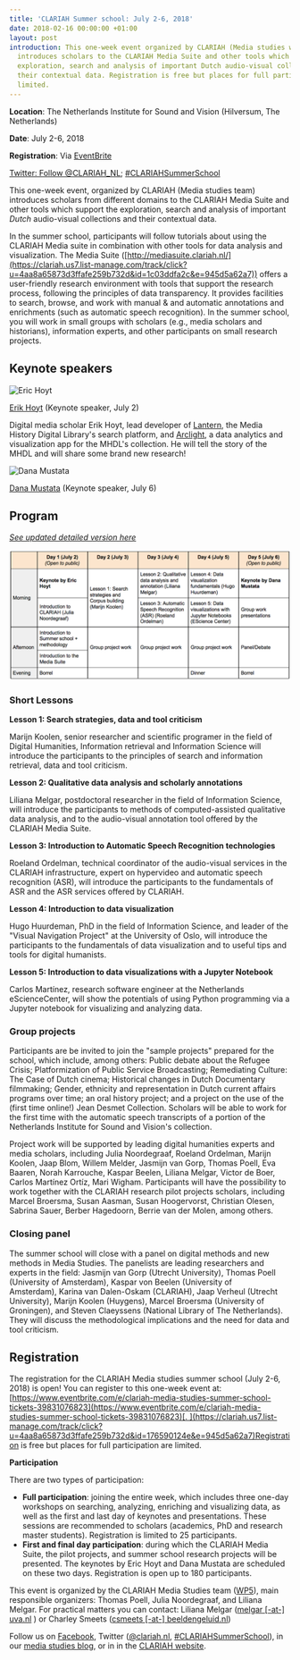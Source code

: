 ```yaml
---
title: 'CLARIAH Summer school: July 2-6, 2018'
date: 2018-02-16 00:00:00 +01:00
layout: post
introduction: This one-week event organized by CLARIAH (Media studies work package)
  introduces scholars to the CLARIAH Media Suite and other tools which support the
  exploration, search and analysis of important Dutch audio-visual collections and
  their contextual data. Registration is free but places for full participation are
  limited.
---
```


**Location**: The Netherlands Institute for Sound and Vision (Hilversum, The Netherlands)

**Date**: July 2-6, 2018

**Registration**: Via [EventBrite](https://www.eventbrite.com/e/clariah-media-studies-summer-school-tickets-39831076823)

[Twitter: Follow @CLARIAH_NL](https://twitter.com/CLARIAH_NL?ref_src=twsrc%5Etfw); [#CLARIAHSummerSchool](https://twitter.com/hashtag/CLARIAHSummerSchool?src=hash "#CLARIAHSummerSchool")

This one-week event, organized by CLARIAH (Media studies team) introduces scholars from different domains to the CLARIAH Media Suite and other tools which support the exploration, search and analysis of important _Dutch_ audio-visual collections and their contextual data. 

In the summer school, participants will follow tutorials about using the CLARIAH Media suite in combination with other tools for data analysis and visualization. The Media Suite ([http://mediasuite.clariah.nl/](https://clariah.us7.list-manage.com/track/click?u=4aa8a65873d3ffafe259b732d&id=1c03ddfa2c&e=945d5a62a7)) offers a user-friendly research environment with tools that support the research process, following the principles of data transparency. It provides facilities to search, browse, and work with manual & and automatic annotations and enrichments (such as automatic speech recognition). In the summer school, you will work in small groups with scholars (e.g., media scholars and historians), information experts, and other participants on small research projects.

## Keynote speakers


![Eric Hoyt](/mediasuite-website/uploads/2018-02-16_eric-hoyt.jpg?raw=true)

[Erik Hoyt](https://commarts.wisc.edu/people/ehoyt) (Keynote speaker, July 2)

Digital media scholar Erik Hoyt, lead developer of [Lantern](http://lantern.mediahist.org), the Media History Digital Library's search platform, and [Arclight](http://search.projectarclight.org), a data analytics and visualization app for the MHDL's collection. He will tell the story of the MHDL and will share some brand new research!

![Dana Mustata](/mediasuite-website/uploads/2018-02-16_dana_mustata.jpg?raw=true)

[Dana Mustata](https://www.rug.nl/staff/d.mustata/) (Keynote speaker, July 6)

## Program

_[See updated detailed version here](https://docs.google.com/document/d/1QLJFFDckAkduKkbWLYso96Nn7TtVpcueiTIC4gceRSw/edit# "Detailed summer school program")_

![Program overview](https://github.com/CLARIAH/mediasuite-blog/blob/master/img/posts/2018-02-16_program-overview.png?raw=true)

### Short Lessons

**Lesson 1: Search strategies, data and tool criticism**

Marijn Koolen, senior researcher and scientific programer in the field of Digital Humanities, Information retrieval and Information Science will introduce the participants to the principles of search and information retrieval, data and tool criticism.

**Lesson 2: Qualitative data analysis and scholarly annotations**

Liliana Melgar, postdoctoral researcher in the field of Information Science, will introduce the participants to methods of computed-assisted qualitative data analysis, and to the audio-visual annotation tool offered by the CLARIAH Media Suite.

**Lesson 3: Introduction to Automatic Speech Recognition technologies**

Roeland Ordelman, technical coordinator of the audio-visual services in the CLARIAH infrastructure, expert on hypervideo and automatic speech recognition (ASR), will introduce the participants to the fundamentals of ASR and the ASR services offered by CLARIAH.

**Lesson 4: Introduction to data visualization**

Hugo Huurdeman, PhD in the field of Information Science, and leader of the "Visual Navigation Project" at the University of Oslo, will introduce the participants to the fundamentals of data visualization and to useful tips and tools for digital humanists.

**Lesson 5: Introduction to data visualizations with a Jupyter Notebook**

Carlos Martínez, research software engineer at the Netherlands eScienceCenter, will show the potentials of using Python programming via a Jupyter notebook for visualizing and analyzing data.

### Group projects

Participants are be invited to join the "sample projects" prepared for the school, which include, among others: Public debate about the Refugee Crisis; Platformization of Public Service Broadcasting; Remediating Culture: The Case of Dutch cinema; Historical changes in Dutch Documentary filmmaking; Gender, ethnicity and representation in Dutch current affairs programs over time; an oral history project; and a project on the use of the (first time online!) Jean Desmet Collection. Scholars will be able to work for the first time with the automatic speech transcripts of a portion of the Netherlands Institute for Sound and Vision's collection.

Project work will be supported by leading digital humanities experts and media scholars, including Julia Noordegraaf, Roeland Ordelman, Marijn Koolen, Jaap Blom, Willem Melder, Jasmijn van Gorp, Thomas Poell, Eva Baaren, Norah Karrouche, Kaspar Beelen, Liliana Melgar, Victor de Boer, Carlos Martínez Ortíz, Mari Wigham. Participants will have the possibility to work together with the CLARIAH research pilot projects scholars, including Marcel Broersma, Susan Aasman, Susan Hoogervorst, Christian Olesen, Sabrina Sauer, Berber Hagedoorn, Berrie van der Molen, among others.

### Closing panel

The summer school will close with a panel on digital methods and new methods in Media Studies. The panelists are leading researchers and experts in the field: Jasmijn van Gorp (Utrecht University), Thomas Poell (University of Amsterdam), Kaspar von Beelen (University of Amsterdam), Karina van Dalen-Oskam (CLARIAH), Jaap Verheul (Utrecht University), Marijn Koolen (Huygens), Marcel Broersma (University of Groningen), and Steven Claeyssens (National Library of The Netherlands). They will discuss the methodological implications and the need for data and tool criticism. 

## Registration

The registration for the CLARIAH Media studies summer school (July 2-6, 2018) is open! You can register to this one-week event at: [https://www.eventbrite.com/e/clariah-media-studies-summer-school-tickets-39831076823](https://www.eventbrite.com/e/clariah-media-studies-summer-school-tickets-39831076823)[. ](https://clariah.us7.list-manage.com/track/click?u=4aa8a65873d3ffafe259b732d&id=176590124e&e=945d5a62a7)Registration is free but places for full participation are limited.

**Participation**

There are two types of participation:

* **Full participation**: joining the entire week, which includes three one-day workshops on searching, analyzing, enriching and visualizing data, as well as the first and last day of keynotes and presentations. These sessions are recommended to scholars (academics, PhD and research master students). Registration is limited to 25 participants.
* **First and final day participation**: during which the CLARIAH Media Suite, the pilot projects, and summer school research projects will be presented. The keynotes by Eric Hoyt and Dana Mustata are scheduled on these two days. Registration is open up to 180 participants.

This event is organized by the CLARIAH Media Studies team ([WP5](https://clariah.nl/over/wie-is-wie "WP5")), main responsible organizers: Thomas Poell, Julia Noordegraaf, and Liliana Melgar. For practical matters you can contact: Liliana Melgar ([melgar [-at-] uva.nl](mailto:melgar@uva.nl?subject=Media%20Studies%20Summer%20school&body=Dear%20Liliana%2C%0A) ) or Charley Smeets ([csmeets [-at-] beeldengeluid.nl](mailto:csmeets@beeldengeluid.nl?subject=Media%20Studies%20Summer%20school&body=Dear%20Charley%2C%0A))

Follow us on [Facebook](https://www.facebook.com/clariahinfra), Twitter ([@clariah.nl](https://twitter.com/CLARIAH_NL), [#CLARIAHSummerSchool](https://twitter.com/hashtag/CLARIAHSummerSchool?src=hash)), in our [media studies blog](https://clariah.github.io/mediasuite-blog/ "media studies blog"), or in in the [CLARIAH website](https://www.clariah.nl/ "CLARIAH website").
